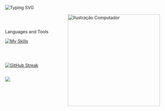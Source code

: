 ![Typing SVG](https://readme-typing-svg.herokuapp.com?font=ununtu&lines=Hi%2C+I'm+Bianca.+Dev+Front-end.)

<img src="https://raw.githubusercontent.com/MicaelliMedeiros/micaellimedeiros/master/image/computer-illustration.png" width="300px" align="right" alt="Ilustração Computador">

<br/>
<br/>

<p>Languages and Tools</p> 

[![My Skills](https://skillicons.dev/icons?i=next,react,html,css,javascript,tailwind,spring,jest,cypress,nodejs,mongodb,git)](https://skillicons.dev)

<br/>
<br/>

[![GitHub Streak](https://streak-stats.demolab.com?user=bkkater&theme=transparent&hide_border=true&hide_longest_streak=false)](https://git.io/streak-stats)

##
![](https://komarev.com/ghpvc/?username=bkkater&style=flat-square)








